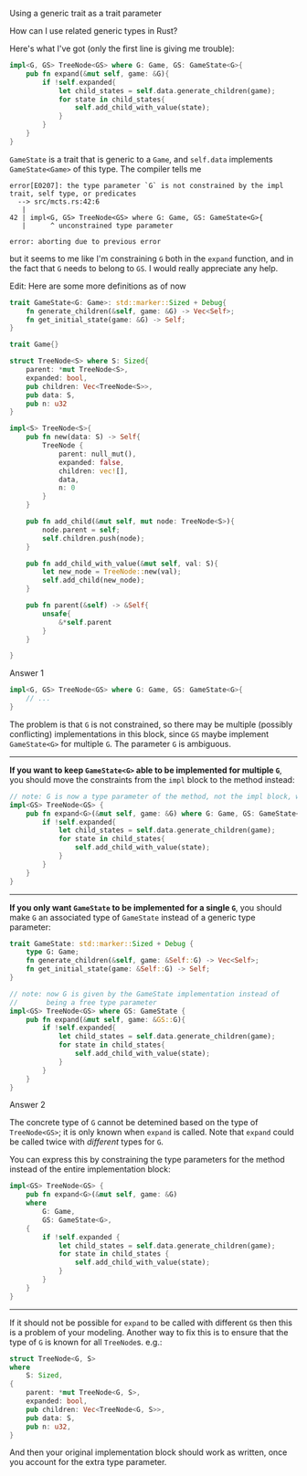  Using a generic trait as a trait parameter

How can I use related generic types in Rust?

Here's what I've got (only the first line is giving me trouble):

```rust
impl<G, GS> TreeNode<GS> where G: Game, GS: GameState<G>{
    pub fn expand(&mut self, game: &G){
        if !self.expanded{
            let child_states = self.data.generate_children(game);
            for state in child_states{
                self.add_child_with_value(state);
            }
        }
    }
}
```

`GameState` is a trait that is generic to a `Game`, and `self.data` implements `GameState<Game>` of this type. The compiler tells me

```all
error[E0207]: the type parameter `G` is not constrained by the impl trait, self type, or predicates
  --> src/mcts.rs:42:6
   |
42 | impl<G, GS> TreeNode<GS> where G: Game, GS: GameState<G>{
   |      ^ unconstrained type parameter

error: aborting due to previous error
```

but it seems to me like I'm constraining `G` both in the `expand` function, and in the fact that `G` needs to belong to `GS`. I would really appreciate any help.

Edit: Here are some more definitions as of now

```rust
trait GameState<G: Game>: std::marker::Sized + Debug{
    fn generate_children(&self, game: &G) -> Vec<Self>;
    fn get_initial_state(game: &G) -> Self;
}

trait Game{}

struct TreeNode<S> where S: Sized{
    parent: *mut TreeNode<S>,
    expanded: bool,
    pub children: Vec<TreeNode<S>>,
    pub data: S,
    pub n: u32
}

impl<S> TreeNode<S>{
    pub fn new(data: S) -> Self{
        TreeNode {
            parent: null_mut(),
            expanded: false,
            children: vec![],
            data,
            n: 0
        }
    }

    pub fn add_child(&mut self, mut node: TreeNode<S>){
        node.parent = self;
        self.children.push(node);
    }

    pub fn add_child_with_value(&mut self, val: S){
        let new_node = TreeNode::new(val);
        self.add_child(new_node);
    }

    pub fn parent(&self) -> &Self{
        unsafe{
            &*self.parent
        }
    }

}
```

Answer 1

```rust
impl<G, GS> TreeNode<GS> where G: Game, GS: GameState<G>{
    // ...
}
```

The problem is that `G` is not constrained, so there may be multiple (possibly conflicting) implementations in this block, since `GS` maybe implement `GameState<G>` for multiple `G`. The parameter `G` is ambiguous.

------

**If you want to keep `GameState<G>` able to be implemented for multiple `G`**, you should move the constraints from the `impl` block to the method instead:

```rust
// note: G is now a type parameter of the method, not the impl block, which is fine
impl<GS> TreeNode<GS> {
    pub fn expand<G>(&mut self, game: &G) where G: Game, GS: GameState<G> {
        if !self.expanded{
            let child_states = self.data.generate_children(game);
            for state in child_states{
                self.add_child_with_value(state);
            }
        }
    }
}
```

------

**If you only want `GameState` to be implemented for a single `G`**, you should make `G` an associated type of `GameState` instead of a generic type parameter:

```rust
trait GameState: std::marker::Sized + Debug {
    type G: Game;
    fn generate_children(&self, game: &Self::G) -> Vec<Self>;
    fn get_initial_state(game: &Self::G) -> Self;
}

// note: now G is given by the GameState implementation instead of
//       being a free type parameter
impl<GS> TreeNode<GS> where GS: GameState {
    pub fn expand(&mut self, game: &GS::G){
        if !self.expanded{
            let child_states = self.data.generate_children(game);
            for state in child_states{
                self.add_child_with_value(state);
            }
        }
    }
}
```

Answer 2

The concrete type of `G` cannot be detemined based on the type of `TreeNode<GS>`; it is only known when `expand` is called. Note that `expand` could be called twice with *different* types for `G`.

You can express this by constraining the type parameters for the method instead of the entire implementation block:

```rust
impl<GS> TreeNode<GS> {
    pub fn expand<G>(&mut self, game: &G)
    where
        G: Game,
        GS: GameState<G>,
    {
        if !self.expanded {
            let child_states = self.data.generate_children(game);
            for state in child_states {
                self.add_child_with_value(state);
            }
        }
    }
}
```

------

If it should not be possible for `expand` to be called with different `G`s then this is a problem of your modeling. Another way to fix this is to ensure that the type of `G` is known for all `TreeNode`s. e.g.:

```rust
struct TreeNode<G, S>
where
    S: Sized,
{
    parent: *mut TreeNode<G, S>,
    expanded: bool,
    pub children: Vec<TreeNode<G, S>>,
    pub data: S,
    pub n: u32,
}
```

And then your original implementation block should work as written, once you account for the extra type parameter.